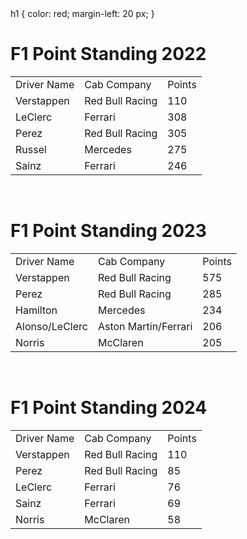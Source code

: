 <!DOCTYPE HTML>
<html>
  <style><
table {
  background-color: lightblue;
  }
  </style
<style>
h1 {
  color: red;
  margin-left: 20 px;
}
</style>
<head> <h1> F1 Point Standing 2022 </h1> </head>
<body> 
<table> 
<tr> <td> Driver Name </td> <td> Cab Company </td> <td> Points </td> </tr>
<tr> <td> Verstappen </td> <td> Red Bull Racing </td> <td> 110 </td> </tr>
<tr> <td> LeClerc </td> <td> Ferrari </td> <td> 308 </td> </tr>
<tr> <td> Perez </td> <td> Red Bull Racing </td> <td> 305 </td> </tr>
<tr> <td> Russel </td> <td> Mercedes </td> <td> 275 </td> </tr>
<tr> <td> Sainz </td> <td> Ferrari </td> <td> 246 </td> </tr>
</table
</body>
  <br>
<h1> F1 Point Standing 2023 </h1> 
<body> 
<table> 
<tr> <td> Driver Name </td> <td> Cab Company </td> <td> Points </td> </tr>
<tr> <td> Verstappen </td> <td> Red Bull Racing </td> <td> 575 </td> </tr>
<tr> <td> Perez </td> <td> Red Bull Racing </td> <td> 285 </td> </tr>
<tr> <td> Hamilton </td> <td> Mercedes </td> <td> 234 </td> </tr>
<tr> <td> Alonso/LeClerc </td> <td> Aston Martin/Ferrari </td> <td> 206 </td> </tr>
<tr> <td> Norris </td> <td> McClaren </td> <td> 205 </td> </tr>
</table
</body>
<br>
<h1> F1 Point Standing 2024 </h1> 
<body> 
<table> 
<tr> <td> Driver Name </td> <td> Cab Company </td> <td> Points </td> </tr>
<tr> <td> Verstappen </td> <td> Red Bull Racing </td> <td> 110 </td> </tr>
<tr> <td> Perez </td> <td> Red Bull Racing </td> <td> 85 </td> </tr>
<tr> <td> LeClerc </td> <td> Ferrari </td> <td> 76 </td> </tr>
<tr> <td> Sainz </td> <td> Ferrari </td> <td> 69 </td> </tr>
<tr> <td> Norris </td> <td> McClaren </td> <td> 58 </td> </tr>
</table
</body>
</html>

